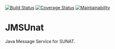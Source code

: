 [![Build Status](https://travis-ci.org/carlosthe19916/sunat-jms-thorntail.svg?branch=master)](https://travis-ci.org/carlosthe19916/sunat-jms-thorntail)
[![Coverage Status](https://coveralls.io/repos/github/carlosthe19916/sunat-jms-thorntail/badge.svg?branch=master)](https://coveralls.io/github/carlosthe19916/sunat-jms-thorntail?branch=master)
[![Maintainability](https://sonarcloud.io/api/project_badges/measure?project=carlosthe19916&metric=alert_status)](https://sonarcloud.io/dashboard?id=carlosthe19916)

# JMSUnat
Java Message Service for SUNAT.